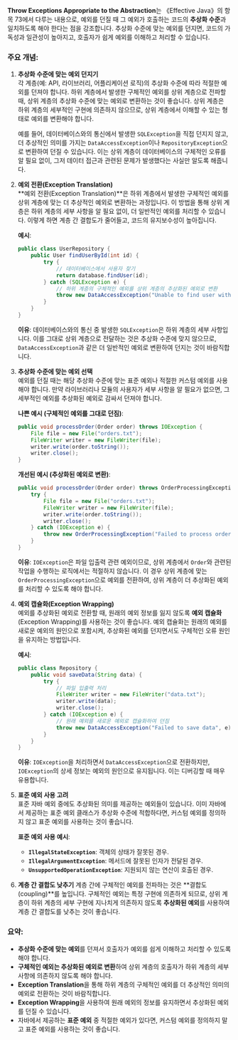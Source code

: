**Throw Exceptions Appropriate to the Abstraction**는 《Effective Java》의 항목 73에서 다루는 내용으로, 예외를 던질 때 그 예외가 호출하는 코드의 **추상화 수준**과 일치하도록 해야 한다는 점을 강조합니다. 추상화 수준에 맞는 예외를 던지면, 코드의 가독성과 일관성이 높아지고, 호출자가 쉽게 예외를 이해하고 처리할 수 있습니다.

### 주요 개념:

1. **추상화 수준에 맞는 예외 던지기**  
   각 계층(예: API, 라이브러리, 어플리케이션 로직)의 추상화 수준에 따라 적절한 예외를 던져야 합니다. 하위 계층에서 발생한 구체적인 예외를 상위 계층으로 전파할 때, 상위 계층의 추상화 수준에 맞는 예외로 변환하는 것이 좋습니다. 상위 계층은 하위 계층의 세부적인 구현에 의존하지 않으므로, 상위 계층에서 이해할 수 있는 형태로 예외를 변환해야 합니다.

   예를 들어, 데이터베이스와의 통신에서 발생한 `SQLException`을 직접 던지지 않고, 더 추상적인 의미를 가지는 `DataAccessException`이나 `RepositoryException`으로 변환하여 던질 수 있습니다. 이는 상위 계층이 데이터베이스의 구체적인 오류를 알 필요 없이, 그저 데이터 접근과 관련된 문제가 발생했다는 사실만 알도록 해줍니다.

2. **예외 전환(Exception Translation)**  
   **예외 전환(Exception Translation)**은 하위 계층에서 발생한 구체적인 예외를 상위 계층에 맞는 더 추상적인 예외로 변환하는 과정입니다. 이 방법을 통해 상위 계층은 하위 계층의 세부 사항을 알 필요 없이, 더 일반적인 예외를 처리할 수 있습니다. 이렇게 하면 계층 간 결합도가 줄어들고, 코드의 유지보수성이 높아집니다.

   **예시**:
   ```java
   public class UserRepository {
       public User findUserById(int id) {
           try {
               // 데이터베이스에서 사용자 찾기
               return database.findUser(id);
           } catch (SQLException e) {
               // 하위 계층의 구체적인 예외를 상위 계층의 추상화된 예외로 변환
               throw new DataAccessException("Unable to find user with ID: " + id, e);
           }
       }
   }
   ```

   **이유**: 데이터베이스와의 통신 중 발생한 `SQLException`은 하위 계층의 세부 사항입니다. 이를 그대로 상위 계층으로 전달하는 것은 추상화 수준에 맞지 않으므로, `DataAccessException`과 같은 더 일반적인 예외로 변환하여 던지는 것이 바람직합니다.

3. **추상화 수준에 맞는 예외 선택**  
   예외를 던질 때는 해당 추상화 수준에 맞는 표준 예외나 적절한 커스텀 예외를 사용해야 합니다. 만약 라이브러리나 모듈의 사용자가 세부 사항을 알 필요가 없으면, 그 세부적인 예외를 추상화된 예외로 감싸서 던져야 합니다.

   **나쁜 예시 (구체적인 예외를 그대로 던짐)**:
   ```java
   public void processOrder(Order order) throws IOException {
       File file = new File("orders.txt");
       FileWriter writer = new FileWriter(file);
       writer.write(order.toString());
       writer.close();
   }
   ```

   **개선된 예시 (추상화된 예외로 변환)**:
   ```java
   public void processOrder(Order order) throws OrderProcessingException {
       try {
           File file = new File("orders.txt");
           FileWriter writer = new FileWriter(file);
           writer.write(order.toString());
           writer.close();
       } catch (IOException e) {
           throw new OrderProcessingException("Failed to process order: " + order.getId(), e);
       }
   }
   ```

   **이유**: `IOException`은 파일 입출력 관련 예외이므로, 상위 계층에서 `Order`와 관련된 작업을 수행하는 로직에서는 적절하지 않습니다. 이 경우 상위 계층에 맞는 `OrderProcessingException`으로 예외를 전환하여, 상위 계층이 더 추상화된 예외를 처리할 수 있도록 해야 합니다.

4. **예외 캡슐화(Exception Wrapping)**  
   예외를 추상화된 예외로 전환할 때, 원래의 예외 정보를 잃지 않도록 **예외 캡슐화**(Exception Wrapping)를 사용하는 것이 좋습니다. 예외 캡슐화는 원래의 예외를 새로운 예외의 원인으로 포함시켜, 추상화된 예외를 던지면서도 구체적인 오류 원인을 유지하는 방법입니다.

   **예시**:
   ```java
   public class Repository {
       public void saveData(String data) {
           try {
               // 파일 입출력 처리
               FileWriter writer = new FileWriter("data.txt");
               writer.write(data);
               writer.close();
           } catch (IOException e) {
               // 원래 예외를 새로운 예외로 캡슐화하여 던짐
               throw new DataAccessException("Failed to save data", e);
           }
       }
   }
   ```

   **이유**: `IOException`을 처리하면서 `DataAccessException`으로 전환하지만, `IOException`의 상세 정보는 예외의 원인으로 유지됩니다. 이는 디버깅할 때 매우 유용합니다.

5. **표준 예외 사용 고려**  
   표준 자바 예외 중에도 추상화된 의미를 제공하는 예외들이 있습니다. 이미 자바에서 제공하는 표준 예외 클래스가 추상화 수준에 적합하다면, 커스텀 예외를 정의하지 않고 표준 예외를 사용하는 것이 좋습니다.

   **표준 예외 사용 예시**:
   - **`IllegalStateException`**: 객체의 상태가 잘못된 경우.
   - **`IllegalArgumentException`**: 메서드에 잘못된 인자가 전달된 경우.
   - **`UnsupportedOperationException`**: 지원되지 않는 연산이 호출된 경우.

6. **계층 간 결합도 낮추기**
   계층 간에 구체적인 예외를 전파하는 것은 **결합도(coupling)**를 높입니다. 구체적인 예외는 특정 구현에 의존하게 되므로, 상위 계층이 하위 계층의 세부 구현에 지나치게 의존하지 않도록 **추상화된 예외**를 사용하여 계층 간 결합도를 낮추는 것이 좋습니다.

### 요약:

- **추상화 수준에 맞는 예외**를 던져서 호출자가 예외를 쉽게 이해하고 처리할 수 있도록 해야 합니다.
- **구체적인 예외는 추상화된 예외로 변환**하여 상위 계층의 호출자가 하위 계층의 세부 사항에 의존하지 않도록 해야 합니다.
- **Exception Translation**을 통해 하위 계층의 구체적인 예외를 더 추상적인 의미의 예외로 전환하는 것이 바람직합니다.
- **Exception Wrapping**을 사용하여 원래 예외의 정보를 유지하면서 추상화된 예외를 던질 수 있습니다.
- 자바에서 제공하는 **표준 예외** 중 적절한 예외가 있다면, 커스텀 예외를 정의하지 말고 표준 예외를 사용하는 것이 좋습니다.

